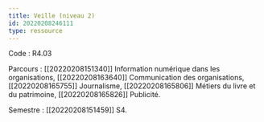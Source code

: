 ```yaml
---
title: Veille (niveau 2)
id: 20220208246111
type: ressource
---
```


Code : R4.03

Parcours : [[20220208151340]] Information numérique dans les organisations, [[20220208163640]] Communication des organisations, [[20220208165755]] Journalisme, [[20220208165806]] Métiers du livre et du patrimoine, [[20220208165826]] Publicité.

Semestre : [[20220208151459]] S4.